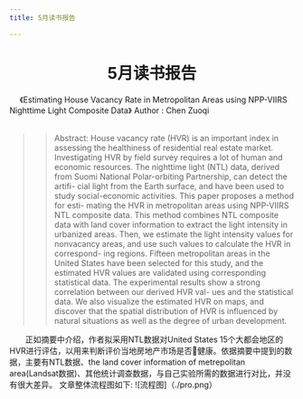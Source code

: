 ```yaml
---
title: 5月读书报告

---
```

<h1 align = "center" >5月读书报告</h1>
&emsp; 《Estimating House Vacancy Rate in Metropolitan Areas using NPP-VIIRS Nighttime Light Composite Data》   Author :  Chen Zuoqi
<br>
<br>

>>Abstract: House vacancy rate (HVR) is an important index in assessing the healthiness of residential real estate market. Investigating HVR by field survey requires a lot of human and economic resources. The nighttime light (NTL) data, derived from Suomi National Polar-orbiting Partnership, can detect the artifi- cial light from the Earth surface, and have been used to study social-economic activities. This paper proposes a method for esti- mating the HVR in metropolitan areas using NPP-VIIRS NTL composite data. This method combines NTL composite data with land cover information to extract the light intensity in urbanized areas. Then, we estimate the light intensity values for nonvacancy areas, and use such values to calculate the HVR in correspond- ing regions. Fifteen metropolitan areas in the United States have been selected for this study, and the estimated HVR values are validated using corresponding statistical data. The experimental results show a strong correlation between our derived HVR val- ues and the statistical data. We also visualize the estimated HVR on maps, and discover that the spatial distribution of HVR is influenced by natural situations as well as the degree of urban development.

&emsp;&emsp;正如摘要中介绍，作者拟采用NTL数据对United States 15个大都会地区的HVR进行评估，以用来判断评价当地房地产市场是否健康。依据摘要中提到的数据，主要有NTL数据、the land cover information of metrepolitan area(Landsat数据)、其他统计调查数据，与自己实验所需的数据进行对比，并没有很大差异。
文章整体流程图如下:
![流程图]（./pro.png）